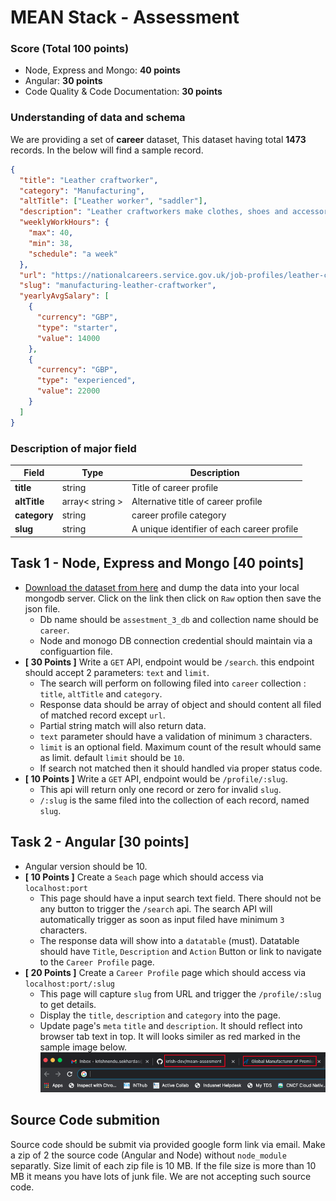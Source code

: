 # MEAN Stack - Assessment

### Score (Total 100 points)

- Node, Express and Mongo: **40 points**
- Angular: **30 points**
- Code Quality & Code Documentation: **30 points**

### Understanding of data and schema

We are providing a set of **career** dataset, This dataset having total **1473** records. In the below will find a sample record.

```json
{
  "title": "Leather craftworker",
  "category": "Manufacturing",
  "altTitle": ["Leather worker", "saddler"],
  "description": "Leather craftworkers make clothes, shoes and accessories from leather, using traditional methods.",
  "weeklyWorkHours": {
    "max": 40,
    "min": 38,
    "schedule": "a week"
  },
  "url": "https://nationalcareers.service.gov.uk/job-profiles/leather-craftworker",
  "slug": "manufacturing-leather-craftworker",
  "yearlyAvgSalary": [
    {
      "currency": "GBP",
      "type": "starter",
      "value": 14000
    },
    {
      "currency": "GBP",
      "type": "experienced",
      "value": 22000
    }
  ]
}
```

### Description of major field

| Field        | Type            | Description                                |
| ------------ | --------------- | ------------------------------------------ |
| **title**    | string          | Title of career profile                    |
| **altTitle** | array< string > | Alternative title of career profile        |
| **category** | string          | career profile category                    |
| **slug**     | string          | A unique identifier of each career profile |

## Task 1 - Node, Express and Mongo [40 points]

- [Download the dataset from here](./data/career-data.json) and dump the data into your local mongodb server. Click on the link then click on `Raw` option then save the json file.
  - Db name should be `assestment_3_db` and collection name should be `career`.
  - Node and monogo DB connection credential should maintain via a configuartion file.
- **[ 30 Points ]** Write a `GET` API, endpoint would be `/search`. this endpoint should accept 2 parameters: `text` and `limit`.
  - The search will perform on following filed into `career` collection : `title`, `altTitle` and `category`.
  - Response data should be array of object and should content all filed of matched record except `url`.
  - Partial string match will also return data.
  - `text` parameter should have a validation of minimum `3` characters.
  - `limit` is an optional field. Maximum count of the result whould same as limit. default `limit` should be `10`.
  - If search not matched then it should handled via proper status code.
- **[ 10 Points ]** Write a `GET` API, endpoint would be `/profile/:slug`.
  - This api will return only one record or zero for invalid `slug`.
  - `/:slug` is the same filed into the collection of each record, named `slug`.

## Task 2 - Angular [30 points]

- Angular version should be 10.
- **[ 10 Points ]** Create a `Seach` page which should access via `localhost:port`
  - This page should have a input search text field. There should not be any button to trigger the `/search` api. The search API will automatically trigger as soon as input filed have minimum `3` characters.
  - The response data will show into a `datatable` (must). Datatable should have `Title`, `Description` and `Action` Button or link to navigate to the `Career Profile` page.
- **[ 20 Points ]** Create a `Career Profile` page which should access via `localhost:port/:slug`
  - This page will capture `slug` from URL and trigger the `/profile/:slug` to get details.
  - Display the `title`, `description` and `category` into the page.
  - Update page's `meta` `title` and `description`. It should reflect into browser tab text in top. It will looks similer as red marked in the sample image below.
    ![enter image description here](./image/s1.png)

## Source Code submition

Source code should be submit via provided google form link via email. Make a zip of 2 the source code (Angular and Node) without `node_module` separatly. Size limit of each zip file is 10 MB. If the file size is more than 10 MB it means you have lots of junk file. We are not accepting such source code.
